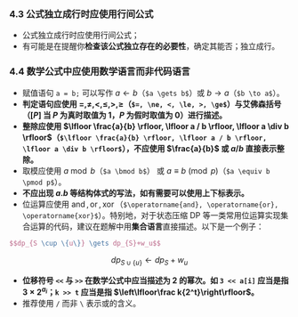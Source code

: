 ### 4.3 公式独立成行时应使用行间公式

- 公式独立成行时应使用行间公式；
- 有可能是在提醒你**检查该公式独立存在的必要性**，确定其能否；独立成行。

### 4.4 数学公式中应使用数学语言而非代码语言

- 赋值语句 `a = b;` 可以写作 $a \gets b$（`$a \gets b$`）或 $b \to a$（`$b \to a$`）。
- **判定语句应使用 $=, \ne, <, \le, >, \ge$（`$=, \ne, <, \le, >, \ge$`）与艾佛森括号（$[P]$ 当 $P$ 为真时取值为 $1$，$P$ 为假时取值为 $0$）进行描述。**
- **整除应使用 $\lfloor \frac{a}{b} \rfloor, \lfloor a / b \rfloor, \lfloor a \div b \rfloor$（`$\lfloor \frac{a}{b} \rfloor, \lfloor a / b \rfloor, \lfloor a \div b \rfloor$`），不应使用 $\frac{a}{b}$ 或 $a/b$ 直接表示整除。**
- 取模应使用 $a \bmod b$（`$a \bmod b$`） 或 $a \equiv b \pmod p$（`$a \equiv b \pmod p$`）。
- **不应出现 $a.b$ 等结构体式的写法，如有需要可以使用上下标表示。**
- 位运算应使用 $\operatorname{and}, \operatorname{or}, \operatorname{xor}$（`$\operatorname{and}, \operatorname{or}, \operatorname{xor}$`）。特别地，对于状态压缩 DP 等一类常用位运算实现集合运算的代码，建议在题解中用**集合语言**直接描述。以下是一个例子：

```latex
$$dp_{S \cup \{u\}} \gets dp_{S}+w_u$$
```

$$dp_{S \cup \{u\}} \gets dp_{S}+w_u$$

- **位移符号 `<<` 与 `>>` 在数学公式中应当描述为 $2$ 的幂次。如 `3 << a[i]` 应当是指 $3\times 2^{a_i}$；`k >> t` 应当是指 $\left\lfloor\frac k{2^t}\right\rfloor$。**
- 推荐使用 `/` 而非 `\` 表示或的含义。